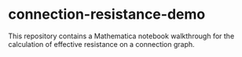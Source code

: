 # connection-resistance-demo
This repository contains a Mathematica notebook walkthrough for the calculation of effective resistance on a connection graph.
